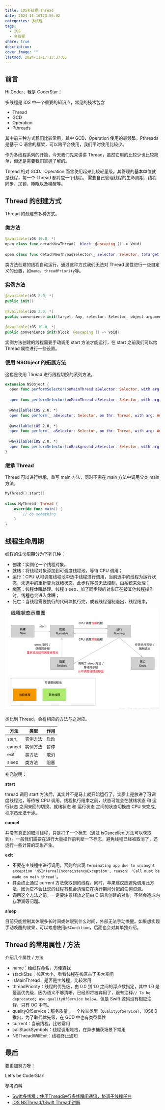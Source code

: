 ```yaml
---
title: iOS多线程-Thread
date: 2024-11-16T23:56:02
categories: 多线程
tags:
  - iOS
  - 多线程
share: true
description: 
cover.image: ""
lastmod: 2024-11-17T13:37:05
---
```

## 前言

Hi Coder，我是 CoderStar！

多线程是 iOS 中一个重要的知识点，常见的技术包含

- Thread
- GCD
- Operation
- Pthreads

其中前三种方式我们比较常用，其中 GCD、Operation 使用的最频繁。Pthreads 是基于 C 语言的框架，可以跨平台使用，我们平时使用比较少。

作为多线程系列的开篇，今天我们先来讲讲 Thread，虽然它用的比较少也比较简单，但还是需要我们掌握了解的。

Thread 相对 GCD、Operation 而言使用起来比较轻量级。其管理的基本单位就是线程，每一个 Thread 都对应一个线程。
需要自己管理线程的生命周期、线程同步、加锁、睡眠以及唤醒等。

## Thread 的创建方式

Thread 的创建有多种方式。

### 类方法

```swift
@available(iOS 10.0, *)
open class func detachNewThread(_ block: @escaping () -> Void)

open class func detachNewThreadSelector(_ selector: Selector, toTarget target: Any, with argument: Any?)
```

类方法创建的线程自动运行，通过这种方式我们无法对 Thread 属性进行一些自定义的设置，如`name`、`threadPriority`等。

### 实例方法

```swift
@available(iOS 2.0, *)
public init()

@available(iOS 2.0, *)
public convenience init(target: Any, selector: Selector, object argument: Any?)

@available(iOS 10.0, *)
public convenience init(block: @escaping () -> Void)
```

实例方法创建的线程需要手动调用 start 方法才能运行，在 start 之前我们可以给 Thread 属性进行一些设置。

### 使用 NSObject 的拓展方法

这也是使用 Thread 进行线程切换的系列方法。

```swift
extension NSObject {
  open func performSelector(onMainThread aSelector: Selector, with arg: Any?, waitUntilDone wait: Bool, modes array: [String]?)

  open func performSelector(onMainThread aSelector: Selector, with arg: Any?, waitUntilDone wait: Bool)

  @available(iOS 2.0, *)
  open func perform(_ aSelector: Selector, on thr: Thread, with arg: Any?, waitUntilDone wait: Bool, modes array: [String]?)

  @available(iOS 2.0, *)
  open func perform(_ aSelector: Selector, on thr: Thread, with arg: Any?, waitUntilDone wait: Bool)

  @available(iOS 2.0, *)
  open func performSelector(inBackground aSelector: Selector, with arg: Any?)
}
```

### 继承 Thread

Thread 可以进行继承，重写 main 方法，同时不需在 main 方法中调用父类 main 方法。

```swift
MyThread().start()

class MyThread: Thread {
    override func main() {
        // do something
    }
}

```

## 线程生命周期

线程的生命周期分为下列几种：

* 创建：实例化一个线程对象。
* 就绪：将线程对象添加到可调度线程池，等待 CPU 调用；
* 运行：CPU 从可调度线程池中选中线程进行调用，当前选中的线程为运行状态，未选中的重新变为就绪状态，此步程序员无法控制，由系统来处理；
* 堵塞：线程休眠处理。线程 sleep、加了同步锁的对象正在被其他线程操作时，线程也会进入休眠；
* 死亡：当线程需要执行的代码块执行完，或者线程强制退出，线程结束。

![](attachments/iOS多线程-Thread.png)

类比到 Thread，会有相应的方法与之对应。

方法 | 类型 | 作用
---------|----------|----------
start | 实例方法| 启动
cancel| 实例方法| 暂停
exit | 类方法 | 取消
sleep| 类方法 | 阻塞

补充说明：

**start**

thread 调用 start 方法后，其实并不是马上就开始运行了。实质上是放进了可调度线程池，等待被 CPU 调用。线程执行结束之前，状态可能会在就绪状态 和 运行状态 之间来回的切换。就绪状态 和 运行状态 之间的状态切换由 CPU 来完成, 程序员无法干涉。

**cancel**

并没有真正的取消线程，只是打了一个标志（通过 isCancelled 方法可以获取到）。一般我们需要在进行大量操作前判断一下标志，避免线程已经被取消了，还运行一些计算的现象产生。

**exit**

- 不要在主线程中进行调用，否则会出现 `Terminating app due to uncaught exception 'NSInternalInconsistencyException', reason: 'Call must be made on main thread'`。
- 其会终止通过 current 方法获取到的线程。同时，苹果建议应避免调用此方法，因为它不会让您的线程有机会清理它在执行期间分配的任何资源。
- 调用这个方法之前，一定要注意释放之前由 C 语言创建的对象，不然会造成内存泄漏等问题。

**sleep**

目前只能控制其休眠多长时间或休眠到什么时间，外部无法手动唤醒。如果想实现手动唤醒的效果，可以考虑使用`NSCondition`，后面也会对其单独介绍。

## Thread 的常用属性 / 方法

介绍几个属性 / 方法

- name：给线程命名，方便查找
- stackSize：栈区大小，看看线程在栈区占了多大空间
- isMainThread：是否是主线程，比较常用
- threadPriority：线程的优先级，由 0.0 到 1.0 之间的浮点数指定，其中 1.0 是最高优先级，因为语义不够清晰，已经即将被弃用了，跟有注释`// To be deprecated; use qualityOfService below`，但是 Swift 源码没有相应注释，只有 OC 中有。
- qualityOfService：服务质量，一个枚举类型（`QualityOfService`），iOS8.0 推出，为了取代优先级，在 GCD 中也有类型属性
- current：当前线程，比较常用
- callStackSymbols：线程调用堆栈，在异步捕获场景下常用
- NSThreadWillExit：线程终止通知

## 最后

要更加努力呀！

Let's be CoderStar!

参考资料

- [Swift多线程：使用Thread进行多线程间通讯，协调子线程任务](https://www.jianshu.com/p/840ddd5deb97)
- [iOS NSThread/(Swift Thread)讲解](https://blog.csdn.net/weixin_41221795/article/details/80978766)
